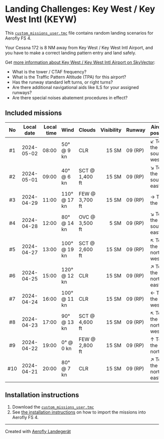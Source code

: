 # Landing Challenges: Key West / Key West Intl (KEYW)

This [`custom_missions_user.tmc`](./custom_missions_user.tmc) file contains random landing scenarios for Aerofly FS 4.

Your Cessna 172 is 8 NM away from Key West / Key West Intl Airport, and you have to make a correct landing pattern entry and land safely.

Get [more information about Key West / Key West Intl Airport on SkyVector](https://skyvector.com/airport/KEYW):

- What is the tower / CTAF frequency?
- What is the Traffic Pattern Altitude (TPA) for this airport?
- Has the runway standard left turns, or right turns?
- Are there additional navigational aids like ILS for your assigned runways?
- Are there special noises abatement procedures in effect?

## Included missions

| No  | Local date | Local time | Wind         | Clouds          | Visibility | Runway  | Aircraft position   |
| :-: | ---------- | ---------: | ------------ | --------------- | ---------: | ------- | ------------------- |
| #1  | 2024-05-02 |      08:00 |  50° @  9 kn | CLR             |      15 SM | 09 (RP) | ↙ To the south-west |
| #2  | 2024-05-01 |      09:00 |  40° @  6 kn | SCT @  1,400 ft |      15 SM | 09 (RP) | ↘ To the south-east |
| #3  | 2024-04-29 |      11:00 | 110° @ 17 kn | FEW @  3,700 ft |      15 SM | 09 (RP) | → To the east       |
| #4  | 2024-04-28 |      12:00 |  80° @ 14 kn | OVC @  3,500 ft |       5 SM | 09 (RP) | ↘ To the south-east |
| #5  | 2024-04-27 |      13:00 | 100° @ 19 kn | SCT @  2,600 ft |      15 SM | 09 (RP) | ↖ To the north-west |
| #6  | 2024-04-25 |      15:00 | 120° @ 12 kn | CLR             |      15 SM | 09 (RP) | ↗ To the north-east |
| #7  | 2024-04-24 |      16:00 | 100° @ 11 kn | CLR             |      15 SM | 09 (RP) | ← To the west       |
| #8  | 2024-04-23 |      17:00 |  90° @ 13 kn | SCT @  4,600 ft |      15 SM | 09 (RP) | ↖ To the north-west |
| #9  | 2024-04-22 |      19:00 |   0° @  0 kn | FEW @  2,800 ft |      15 SM | 09 (RP) | ↑ To the north      |
| #10 | 2024-04-21 |      20:00 |  80° @  7 kn | CLR             |      15 SM | 09 (RP) | ↗ To the north-east |
## Installation instructions

1. Download the [`custom_missions_user.tmc`](./custom_missions_user.tmc)
2. See [the installation instructions](https://fboes.github.io/aerofly-missions/docs/generic-installation.html) on how to import the missions into Aerofly FS 4.


---

Created with [Aerofly Landegerät](https://github.com/fboes/aerofly-patterns)